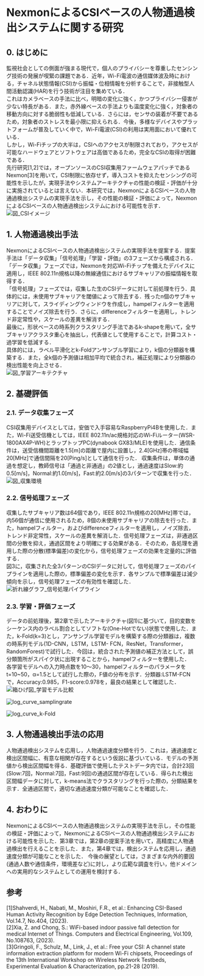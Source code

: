 # NexmonによるCSIベースの人物通過検出システムに関する研究
## 0. はじめに 
監視社会としての側面が強まる現代で，個人のプライバシーを尊重したセンシング技術の発展が喫緊の課題である．近年，Wi-Fi電波の通信媒体波及時における，チャネル状態情報(CSI)から振幅・位相情報を分析することで，非接触型人間活動認識(HAR)を行う技術が注目を集めている．  
これはカメラベースの手法に比べ，明暗の変化に強く，かつプライバシー侵害が少ない特長がある．また，赤外線ベースの手法よりも温度変化に強く，対象者の移動方向に対する脆弱性も低減している．さらには，センサの装着が不要であるため，対象者のストレスを最小限に抑えられる．今後，多様なデバイスやプラットフォームが普及していく中で，Wi-Fi電波(CSI)の利用は実用面において優れている．  
しかし，Wi-Fiチップの大半は，CSIへのアクセスが制限されており，アクセスが可能なハードウェアとソフトウェアは高価であるため，完全なCSIの取得が困難である．  
先行研究[1,2]では，オープンソースのCSI収集用ファームウェアパッチであるNexmon[3]を用いて，CSI制限に依存せず，導入コストを抑えたセンシングの可能性を示したが，実現手法やシステムアーキテクチャの性能の検証・評価が十分に実施されているとは言えない．本研究では，NexmonによるCSIベースの人物通過検出システムの実現手法を示し，その性能の検証・評価によって，NexmonによるCSIベースの人物通過検出システムにおける可能性を示す．  
![図_CSIイメージ](https://github.com/haradakaito/PassageDetection/assets/75819611/c9ebc7a3-a9cb-43da-a217-99322f136b2d)

## 1. 人物通過検出手法
NexmonによるCSIベースの人物通過検出システムの実現手法を提案する．提案手法は「データ収集」「信号処理」「学習・評価」の3フェーズから構成される．
「データ収集」フェーズでは，Nexmonを対応Wi-Fiチップを備えたデバイスに適用し，IEEE 802.11n規格以降の無線通信におけるサブキャリアの振幅情報を取得する．  
「信号処理」フェーズでは，収集した生のCSIデータに対して前処理を行う．具体的には，未使用サブキャリアを閾値によって除去する．残ったn個のサブキャリアに対して，スライディングウィンドウを作成し，hampelフィルターを適用することでノイズ除去を行う．さらに，differenceフィルターを適用し，トレンド非定常性や，スケールの差異を解消する．  
最後に，形状ベースの時系列クラスタリング手法であるk-shapeを用いて，全サブキャリアクラスタ重心を抽出し，代表値として使用することで，計算コスト・過学習を低減する．  
具体的には，ラベル平滑化とk-Foldアンサンブル学習により，k個の分類器を構築する．また，全k個の予測値は相加平均で統合され，補正処理により分類器の検出性能を向上させる．  
![図_学習アーキテクチャ](https://github.com/haradakaito/PassageDetection/assets/75819611/d8fb586b-fbc3-4255-ada5-68a214ee7de5)

## 2. 基礎評価
### 2.1. データ収集フェーズ
CSI収集用デバイスとしては，安価で入手容易なRaspberryPi4Bを使用した．また，Wi-Fi送受信機としては，IEEE 802.11n/ac規格対応のWi-Fiルーター(WSR-1800AX4P-WH)とラップトップPC(dynabook GX83/MLE)を使用した．通信条件は，送受信機間距離を1.5[m]の距離で屋内に設置し，2.4[GHz]帯の帯域幅20[MHz]で通信間隔を20[Ping/s]として通信を行った．
収集条件は，単体の通過を想定し，教師信号は「通過と非通過」の2値とし，通過速度はSlow:約0.5[m/s]，Normal:約1.0[m/s]，Fast:約2.0[m/s]の3パターンで収集を行った．  
![図_収集環境](https://github.com/haradakaito/PassageDetection/assets/75819611/b69ad1bc-46a9-4260-b83e-b59eaf6d422a)

### 2.2. 信号処理フェーズ
収集したサブキャリア数は64個であり，IEEE 802.11n規格の20[MHz]帯では，内56個が通信に使用されるため，8個の未使用サブキャリアの除去を行った．また，hampelフィルター，およびdifferenceフィルターを適用し，ノイズ除去，トレンド非定常性，スケールの差異を解消した．信号処理フェーズは，非通過区間の分散を抑え，通過区間をより明確にする効果がある．そのため，各処理を適用した際の分散(標準偏差)の変化から，信号処理フェーズの効果を定量的に評価する．  
図3に，収集された全3パターンのCSIデータに対して，信号処理フェーズのパイプラインを適用した際の，標準偏差の変化を示す．各サンプルで標準偏差は減少傾向を示し，信号処理フェーズの有効性を確認した．  
![折れ線グラフ_信号処理パイプライン](https://github.com/haradakaito/PassageDetection/assets/75819611/f0a36bce-82b9-4c33-8544-c752239b2207)

### 2.3. 学習・評価フェーズ
データの前処理後，第2章で示したアーキテクチャ(図1)に基づいて，目的変数をシーケンス内のラベル割合としてソフトな(One-Hotでない)状態で使用した．また，k-Fold(k=3)とし，アンサンブル学習モデルを構築する際の分類器は，複数の時系列モデル(1D-CNN，LSTM，LSTM- FCN，ResNet，Transformer，RandomForest)で試行した．今回は，統合された予測値の補正方法として，誤分類箇所がスパイク状に出現することから，hampelフィルターを使用した．  
各学習モデルへの入力時点数を10～30，hampelフィルターのパラメータをt=10~50，α=1.5として試行した際の，F値の分布を示す．分類器:LSTM-FCNで，Accuracy:0.985，F1-score:0.978を，最良の結果として確認した．  
![箱ひげ図_学習モデル比較](https://github.com/haradakaito/PassageDetection/assets/75819611/4e14fc27-e78a-44d8-822c-3dccc273f3ae)

![log_curve_samplingrate](https://github.com/haradakaito/PassageDetection/assets/75819611/a7339f76-bfe7-43be-ae11-6e685a37526d)

![log_curve_k-Fold](https://github.com/haradakaito/PassageDetection/assets/75819611/f6ae899e-261b-4372-b940-5cda04a9d362)


## 3. 人物通過検出手法の応用
人物通過検出システムを応用し，人物通過速度分類を行う．これは，通過速度と検出区間幅に、有意な相関が存在するという仮説に基づいている．モデルの予測値から検出区間幅を得る．基礎評価で使用したテストデータ内では，合計23回(Slow:7回，Normal:7回，Fast:9回)の通過区間が存在している．得られた検出区間幅データに対して，k-means法でクラスタリングを行った際の，分類結果を示す．全通過区間で，適切な通過速度分類が可能なことを確認した．  

## 4. おわりに
NexmonによるCSIベースの人物通過検出システムの実現手法を示し，その性能の検証・評価によって，NexmonによるCSIベースの人物通過検出システムにおける可能性を示した．第3章では，第2章の提案手法を用いて，高精度に人物通過検出を行えることを示した．また，第4章では，検出システムを応用し，通過速度分類が可能なことを示した．
今後の展望としては，さまざまな内外的要因(通過人数や通信条件，環境差など)に対し，より広範な調査を行い，他ドメインへの実用的なシステムとしての運用を検討する．  

## 参考
[1]Shahverdi, H., Nabati, M., Moshiri, F.R., et al.: Enhancing CSI-Based Human Activity Recognition by Edge Detection Techniques, Information, Vol.14.7, No.404, (2023).  
[2]Xia, Z. and Chong, S.: WiFi-based indoor passive fall detection for medical Internet of Things. Computers and Electrical Engineering, Vol.109, No.108763, (2023).  
[3]Gringoli, F., Schulz, M., Link, J., et al.: Free your CSI: A channel state information extraction platform for modern Wi-Fi chipsets, Proceedings of the 13th International Workshop on Wireless Network Testbeds, Experimental Evaluation & Characterization, pp.21-28 (2019).  
